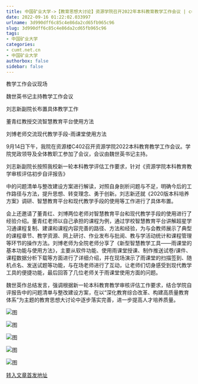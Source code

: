 ```yaml
---
title: 中国矿业大学->【教育思想大讨论】资源学院召开2022年本科教育教学工作会议 | cumt.net.cn
date: 2022-09-16 01:22:02.033997
urlname: 3d990dff6c85c4e86da2cd65fb965c96
slug: 3d990dff6c85c4e86da2cd65fb965c96
tags: 
- 中国矿业大学
categories:
- cumt.net.cn
- 中国矿业大学
authorbox: false
sidebar: false
---
```

教学工作会议现场

魏世英书记主持教学工作会议

刘志新副院长布置具体教学工作

董青红教授交流智慧教育平台使用方法

刘博老师交流现代教学手段-雨课堂使用方法

9月14日下午，我院在资源楼C402召开资源学院2022本科教育教学工作会议。学院党政领导及全体教职工参加了会议，会议由魏世英书记主持。

刘志新副院长按照我校新一轮本科教学评估工作要求，针对《资源学院本科教育教学审核评估初步自评报告》
<!--more-->
中的问题清单与整改建设方案进行解读，对照自身剖析问题与不足，明确今后的工作路径与方法，提升思想、转变理念、勇于创新。刘志新还就《2020版本科培养方案》调研、智慧教育平台和现代教学手段的使用等工作进行了具体布置。

会上还邀请了董青红、刘博两位老师对智慧教育平台和现代教学手段的使用进行了经验介绍。董青红老师以自己承担的课程为例，通过学校智慧教育平台讲解超星学习通课程复制、建课和课程内容完善的路径、方法和经验，为与会教师展示了典型的课程章节、教学资源、网上研讨、作业发布与批阅、教与学活动统计和课程管理等环节的操作方法。刘博老师为全院老师分享了《新型智慧教学工具——雨课堂的基本功能与使用方法》，主要从软件功能、使用雨课堂授课、制作推送试卷/课件、课程数据分析下载等方面进行了详细介绍，并在现场演示了雨课堂的扫描签到、随机点名、发送试题等功能，与在场老师进行了互动，让老师们切身感受到现代教学工具的便捷功能，最后回答了几位老师关于雨课堂使用方面的问题。

魏世英作总结发言，强调根据新一轮本科教育教学审核评估工作要求，结合学院自评报告中的问题清单与整改建设方案，在以“深化教育综合改革、构建高质量教育体系”为主题的教育思想大讨论中逐步落实完善，进一步提高人才培养质量。

![图](http://xwzx.cumt.edu.cn/_upload/article/images/46/e7/2f48fd7442e3857b05b71016beb7/842c7ba5-13c3-4138-a01e-bb3f712cd8d3.jpg)

![图](http://xwzx.cumt.edu.cn/_upload/article/images/46/e7/2f48fd7442e3857b05b71016beb7/9e5cd041-8d08-4db0-b54a-484664138fc7.jpg)

![图](http://xwzx.cumt.edu.cn/_upload/article/images/46/e7/2f48fd7442e3857b05b71016beb7/79535ab4-30a6-4b87-86bc-248f710d5ddd.jpg)

![图](http://xwzx.cumt.edu.cn/_upload/article/images/46/e7/2f48fd7442e3857b05b71016beb7/88fb55a8-2cc4-4319-b953-c70b713b4ea1.jpg)

![图](http://xwzx.cumt.edu.cn/_upload/article/images/46/e7/2f48fd7442e3857b05b71016beb7/a9c5e1f4-0ca5-4edb-8a66-9147f5185994.jpg)

[转入文章首发地址](http://xwzx.cumt.edu.cn/aa/dc/c523a633564/page.htm)